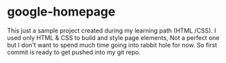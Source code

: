 # google-homepage
This just a sample project created during my learning path (HTML /CSS).
I used only HTML & CSS to build and style page elements,
Not a perfect one but I don't want to spend much time going into rabbit hole for now.
So first commit is ready to get pushed into my git repo.
